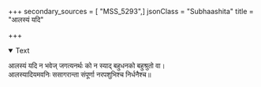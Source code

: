 +++
secondary_sources = [ "MSS_5293",]
jsonClass = "Subhaashita"
title = "आलस्यं यदि"

+++

<details open><summary>Text</summary>

आलस्यं यदि न भवेज् जगत्यनर्थः को न स्याद् बहुधनको बहुश्रुतो वा।  
आलस्यादियमवनिः ससागरान्ता संपूर्णा नरपशुभिश्च निर्धनैश्च॥
</details>
